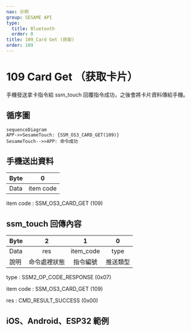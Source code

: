 ```yaml
---
nav: 示例
group: SESAME API
type:
  title: Bluetooth
  order: 0
title: 109_Card Get (获取)
order: 109
---
```


# 109 Card Get （获取卡片）

手機發送拿卡指令給 ssm_touch 回覆指令成功，之後會將卡片資料傳給手機。

## 循序圖

```mermaid
sequenceDiagram
APP->>SesameTouch: {SSM_OS3_CARD_GET(109)}
SesameTouch-->>APP: 命令成功
```

## 手機送出資料

| Byte |     0     |
| ---- | :-------: |
| Data | item code |

item code : SSM_OS3_CARD_GET (109)

## ssm_touch 回傳內容

| Byte |      2       |     1     |    0     |
| ---- | :----------: | :-------: | :------: |
| Data |     res      | item_code |   type   |
| 說明 | 命令處裡狀態 | 指令編號  | 推送類型 |

type : SSM2_OP_CODE_RESPONSE (0x07)

item code : SSM_OS3_CARD_GET (109)

res : CMD_RESULT_SUCCESS (0x00)

## iOS、Android、ESP32 範例

<CustomBashOSPlatformCardGet ios='true' android='true'  esp32='true'/>

<!-- 

### Android 範例

```jsx | pure
    override fun cards(result: CHResult<CHEmpty>) {
        if (checkBle(result)) return
        sendCommand(SesameOS3Payload(SesameItemCode.SSM_OS3_CARD_GET.value, byteArrayOf())) { res ->
            result.invoke(Result.success(CHResultState.CHResultStateBLE(CHEmpty())))
        }
    }
```

### iOS 範例

```jsx | pure
    func cards(result: @escaping (CHResult<CHEmpty>)) {
        if (self.checkBle(result)) { return }

        sendCommand(.init(.SSM_OS3_CARD_GET)) { _ in
            result(.success(CHResultStateNetworks(input: CHEmpty())))
        }
    }
```

### ESP 範例

```jsx | pure

``` 
-->
